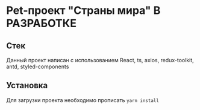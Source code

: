 # Pet-проект "Страны мира" В РАЗРАБОТКЕ
## Стек
Данный проект написан с использованием React, ts, axios, redux-toolkit, antd, styled-components
## Установка
Для загрузки проекта необходимо прописать `yarn install`
